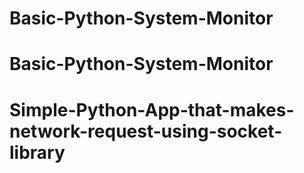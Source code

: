 # Basic-Python-System-Monitor
# Basic-Python-System-Monitor
# Simple-Python-App-that-makes-network-request-using-socket-library
